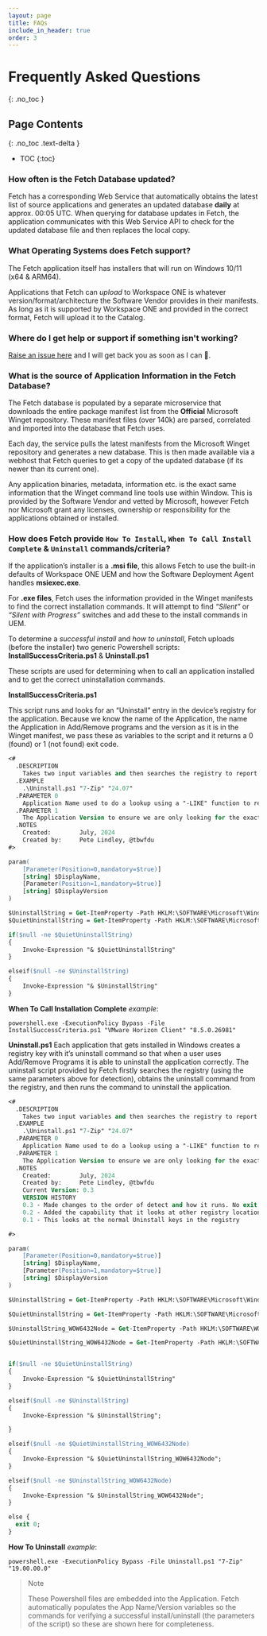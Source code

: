 ```yaml
---
layout: page
title: FAQs
include_in_header: true
order: 3
---
```


# Frequently Asked Questions
{: .no_toc }

## Page Contents
{: .no_toc .text-delta }

* TOC
{:toc}




### How often is the Fetch Database updated?
Fetch has a corresponding Web Service that automatically obtains the latest list of source applications and generates an updated database **daily** at approx. 00:05 UTC.
When querying for database updates in Fetch, the application communicates with this Web Service API to check for the updated database file and then replaces the local copy.

### What Operating Systems does Fetch support?
The Fetch application itself has installers that will run on Windows 10/11 (x64 & ARM64).

Applications that Fetch can *upload* to Workspace ONE is whatever version/format/architecture the Software Vendor provides in their manifests. As long as it is supported by Workspace ONE and provided in the correct format, Fetch will upload it to the Catalog.  

### Where do I get help or support if something isn't working?

[Raise an issue here](https://github.com/tbwfdu/fetch/issues) and I will get back you as soon as I can 🐛.

### What is the source of Application Information in the Fetch Database?

The Fetch database is populated by a separate microservice that downloads the entire package manifest list from the **Official** Microsoft Winget repository. These manifest files (over 140k) are parsed, correlated and imported into the database that Fetch uses.

Each day, the service pulls the latest manifests from the Microsoft Winget repository and generates a new database. This is then made available via a webhost that Fetch queries to get a copy of the updated database (if its newer than its current one).

Any application binaries, metadata, information etc. is the exact same information that the Winget command line tools use within Window. This is provided by the Software Vendor and vetted by Microsoft, however Fetch nor Microsoft grant any licenses, ownership or responsibility for the applications obtained or installed.

### How does Fetch provide `How To Install`, `When To Call Install Complete` & `Uninstall` commands/criteria?

If the application’s installer is a **.msi file**, this allows Fetch to use the built-in defaults of Workspace ONE UEM and how the Software Deployment Agent handles **msiexec.exe**.

For **.exe files**, Fetch uses the information provided in the Winget manifests to find the correct installation commands. It will attempt to find *“Silent”* or *“Silent with Progress”* switches and add these to the install commands in UEM.

To determine a _successful install_ and _how to uninstall_, Fetch uploads (before the installer) two generic Powershell scripts: **InstallSuccessCriteria.ps1** & **Uninstall.ps1**

These scripts are used for determining when to call an application installed and to get the correct uninstallation commands.


**InstallSuccessCriteria.ps1**

This script runs and looks for an “Uninstall” entry in the device’s registry for the application. Because we know the name of the Application, the name the Application in Add/Remove programs and the version as it is in the Winget manifest, we pass these as variables to the script and it returns a 0 (found) or 1 (not found) exit code.

``` ps
<# 
  .DESCRIPTION
    Takes two input variables and then searches the registry to report if an Uninstall entry exists for the Application name and Version. Then uses the uninstallcommand to remove the application.
  .EXAMPLE
    .\Uninstall.ps1 "7-Zip" "24.07"
  .PARAMETER 0
    Application Name used to do a lookup using a "-LIKE" function to remove the need for an exact match on the name.
  .PARAMETER 1
    The Application Version to ensure we are only looking for the exact version in case the application allows multiple versions to be installed.
  .NOTES 
    Created:   	    July, 2024
    Created by:	    Pete Lindley, @tbwfdu
#>

param(
    [Parameter(Position=0,mandatory=$true)]
    [string] $DisplayName,
    [Parameter(Position=1,mandatory=$true)]
    [string] $DisplayVersion
)

$UninstallString = Get-ItemProperty -Path HKLM:\SOFTWARE\Microsoft\Windows\CurrentVersion\Uninstall\* | Where-Object {($_.DisplayName -Like "$DisplayName*") -and ($_.DisplayVersion -eq $DisplayVersion)} | Select-Object -ExpandProperty "UninstallString";
$QuietUninstallString = Get-ItemProperty -Path HKLM:\SOFTWARE\Microsoft\Windows\CurrentVersion\Uninstall\* | Where-Object {($_.DisplayName -Like "$DisplayName*") -and ($_.DisplayVersion -eq $DisplayVersion)} | Select-Object -ExpandProperty "QuietUninstallString";

if($null -ne $QuietUninstallString)
{
    Invoke-Expression "& $QuietUninstallString"
}

elseif($null -ne $UninstallString)
{
    Invoke-Expression "& $UninstallString"
}

```

**When To Call Installation Complete** *example*:

``` 
powershell.exe -ExecutionPolicy Bypass -File InstallSuccessCriteria.ps1 "VMware Horizon Client" "8.5.0.26981"
```

**Uninstall.ps1**
Each application that gets installed in Windows creates a registry key with it’s uninstall command so that when a user uses Add/Remove Programs it is able to uninstall the application correctly. The uninstall script provided by Fetch firstly searches the registry (using the same parameters above for detection), obtains the uninstall command from the registry, and then runs the command to uninstall the application.
``` ps
<# 
  .DESCRIPTION
    Takes two input variables and then searches the registry to report if an Uninstall entry exists for the Application name and Version. Then uses the uninstallcommand to remove the application.
  .EXAMPLE
    .\Uninstall.ps1 "7-Zip" "24.07"
  .PARAMETER 0
    Application Name used to do a lookup using a "-LIKE" function to remove the need for an exact match on the name.
  .PARAMETER 1
    The Application Version to ensure we are only looking for the exact version in case the application allows multiple versions to be installed.
  .NOTES 
    Created:   	    July, 2024
    Created by:	    Pete Lindley, @tbwfdu
    Current Version: 0.3
    VERSION HISTORY
    0.3 - Made changes to the order of detect and how it runs. No exit codes for success seems to work.
    0.2 - Added the capability that it looks at other registry locations for installers that don't use standard installers/methods or when installing 32-bit on 64-bit Windows.
    0.1 - This looks at the normal Uninstall keys in the registry

#>

param(
    [Parameter(Position=0,mandatory=$true)]
    [string] $DisplayName,
    [Parameter(Position=1,mandatory=$true)]
    [string] $DisplayVersion
)

$UninstallString = Get-ItemProperty -Path HKLM:\SOFTWARE\Microsoft\Windows\CurrentVersion\Uninstall\* | Where-Object {($_.DisplayName -Like "$DisplayName*") -and ($_.DisplayVersion -eq $DisplayVersion)} | Select-Object -ExpandProperty "UninstallString";

$QuietUninstallString = Get-ItemProperty -Path HKLM:\SOFTWARE\Microsoft\Windows\CurrentVersion\Uninstall\* | Where-Object {($_.DisplayName -Like "$DisplayName*") -and ($_.DisplayVersion -eq $DisplayVersion)} | Select-Object -ExpandProperty "QuietUninstallString";

$UninstallString_WOW6432Node = Get-ItemProperty -Path HKLM:\SOFTWARE\WOW6432Node\Microsoft\Windows\CurrentVersion\Uninstall\* | Where-Object {($_.DisplayName -Like "$DisplayName*") -and ($_.DisplayVersion -eq $DisplayVersion)} | Select-Object -ExpandProperty "UninstallString";

$QuietUninstallString_WOW6432Node = Get-ItemProperty -Path HKLM:\SOFTWARE\WOW6432Node\Microsoft\Windows\CurrentVersion\Uninstall\* | Where-Object {($_.DisplayName -Like "$DisplayName*") -and ($_.DisplayVersion -eq $DisplayVersion)} | Select-Object -ExpandProperty "QuietUninstallString";


if($null -ne $QuietUninstallString)
{
    Invoke-Expression "& $QuietUninstallString"
}

elseif($null -ne $UninstallString)
{
    Invoke-Expression "& $UninstallString";

}

elseif($null -ne $QuietUninstallString_WOW6432Node)
{
    Invoke-Expression "& $QuietUninstallString_WOW6432Node";
}

elseif($null -ne $UninstallString_WOW6432Node)
{
    Invoke-Expression "& $UninstallString_WOW6432Node";
}

else {
  exit 0;
}
```

**How To Uninstall** *example*:
```
powershell.exe -ExecutionPolicy Bypass -File Uninstall.ps1 "7-Zip" "19.00.00.0"
```

> Note
>
> These Powershell files are embedded into the Application. Fetch automatically populates the App Name/Version variables so the commands for verifying a successful install/uninstall (the parameters of the script) so these are shown here for completeness.